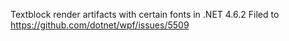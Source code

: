 Textblock render artifacts with certain fonts in .NET 4.6.2
Filed to https://github.com/dotnet/wpf/issues/5509


